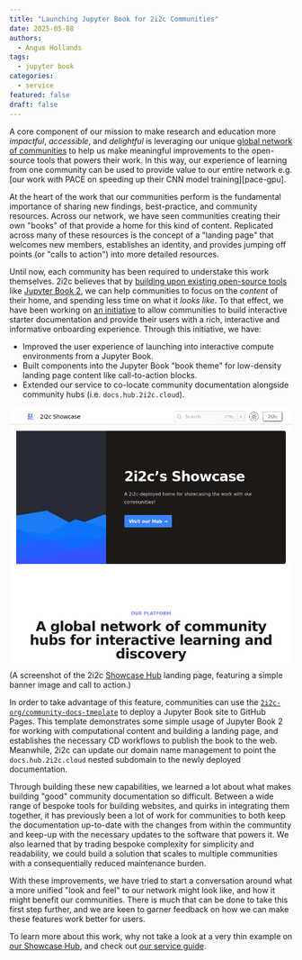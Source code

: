 ```yaml
---
title: "Launching Jupyter Book for 2i2c Communities"
date: 2025-05-08
authors:
  - Angus Hollands
tags:
  - jupyter book
categories:
  - service
featured: false
draft: false
---
```


A core component of our mission to make research and education more _impactful_, _accessible_, and _delightful_ is leveraging our unique [global network of communities][network] to help us make meaningful improvements to the open-source tools that powers their work. In this way, our experience of learning from one community can be used to provide value to our entire network e.g. [our work with PACE on speeding up their CNN model training][pace-gpu].

At the heart of the work that our communities perform is the fundamental importance of sharing new findings, best-practice, and community resources. Across our network, we have seen communities creating their own "books" of that provide a home for this kind of content. Replicated across many of these resources is the concept of a "landing page" that welcomes new members, establishes an identity, and provides jumping off points (or "calls to action") into more detailed resources.

Until now, each community has been required to understake this work themselves. 2i2c believes that by [building upon existing open-source tools][open-tech] like [Jupyter Book 2][jb-next], we can help communities to focus on the _content_ of their home, and spending less time on what it _looks like_. To that effect, we have been working on [an initiative][initiative] to allow communities to build interactive starter documentation and provide their users with a rich, interactive and informative onboarding experience. Through this initiative, we have:

- Improved the user experience of launching into interactive compute environments from a Jupyter Book.
- Built components into the Jupyter Book "book theme" for low-density landing page content like call-to-action blocks.
- Extended our service to co-locate community documentation alongside community hubs (i.e. `docs.hub.2i2c.cloud`).

![Screenshot of the 2i2c Showcase Hub landing page](./landing-page.png)
(A screenshot of the 2i2c [Showcase Hub](https://docs.showcase.2i2c.cloud/) landing page, featuring a simple banner image and call to action.)

In order to take advantage of this feature, communities can use the [`2i2c-org/community-docs-tmeplate`][template] to deploy a Jupyter Book site to GitHub Pages. This template demonstrates some simple usage of Jupyter Book 2 for working with computational content and building a landing page, and establishes the necessary CD workflows to publish the book to the web. Meanwhile, 2i2c can update our domain name management to point the `docs.hub.2i2c.cloud` nested subdomain to the newly deployed documentation.

Through building these new capabilities, we learned a lot about what makes building "good" community documentation so difficult. Between a wide range of bespoke tools for building websites, and quirks in integrating them together, it has previously been a lot of work for communities to both keep the documentation up-to-date with the changes from within the communtity and keep-up with the necessary updates to the software that powers it. We also learned that by trading bespoke complexity for simplicity and readability, we could build a solution that scales to multiple communities with a consequentially reduced maintenance burden.

With these improvements, we have tried to start a conversation around what a more unified "look and feel" to our network might look like, and how it might benefit our communities. There is much that can be done to take this first step further, and we are keen to garner feedback on how we can make these features work better for users.

To learn more about this work, why not take a look at a very thin example on [our Showcase Hub](https://docs.showcase.2i2c.cloud/), and check out [our service guide][svc-guide].

[svc-guide]: https://docs.2i2c.org/community/content/#deploy-documentation-with-jupyter-book
[network]: https://2i2c.org/communities/
[pace-cpu]: https://2i2c.org/blog/2024/pace-hackweek/#managing-shared-memory-on-2i2c-hubs
[initiative]: https://github.com/2i2c-org/infrastructure/issues/5045
[open-tech]: https://2i2c.org/blog/2025/community-ownership/
[jb-next]: https://next.jupyterbook.org
[template]: https://github.com/2i2c-org/community-docs-template
